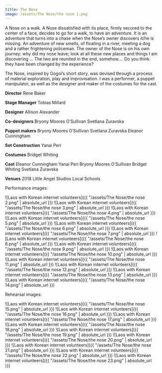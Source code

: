 ```yaml
---
title: The Nose
image: /assets/The Nose/the nose 1.png
---
```


<!-- this is a potential header item: background: "image" -->

A Nose on a walk.
A Nose dissatisfied with its place, firmly secured to the center of a face, decides to go for a walk, to have an adventure. It is an adventure that turns into a chase when the Nose’s owner discovers it/he is missing. An adventure of new smells, of floating in a river, meeting a dog and a rather frightening policeman. The owner of the Nose is on his own journey: why did my nose leave; look at all these new places and things I am discovering …
The two are reunited in the end, somehow…. Do you think they have been changed by the experience?

The Nose, inspired by Gogol’s short story, was devised through a process of material exploration, play and improvisation.
I was a performer, a puppet manipulator, as well as the designer
and maker of the costumes for the cast.

**Director**
Rene Baker

**Stage Manager**
Tobias Millard

**Designer**
Allison Alexander

**Co-designers**
Bryony Moores O’Sullivan
Svetlana Zuravska

**Puppet makers**
Bryony Moores O’Sullivan
Svetlana Zuravska
Eleanor Cunningham

**Set Construction**
Yanai Peri

**Costumes**
Bridget Whiting

**Cast**
Eleanor Cunningham
Yanai Peri
Bryony Moores O’Sullivan
Bridget Whiting
Svetlana Zuravska

**Venues**
2018
Little Angel Studios
Local Schools

Performance images:

![Laos with Korean internet volunteers]({{ "/assets/The Nose/the nose 2.png" | absolute_url }})
![Laos with Korean internet volunteers]({{ "/assets/The Nose/the nose 3.png" | absolute_url }})
![Laos with Korean internet volunteers]({{ "/assets/The Nose/the nose 4.png" | absolute_url }})
![Laos with Korean internet volunteers]({{ "/assets/The Nose/the nose 5.png" | absolute_url }})
![Laos with Korean internet volunteers]({{ "/assets/The Nose/the nose 6.png" | absolute_url }})
![Laos with Korean internet volunteers]({{ "/assets/The Nose/the nose 7.png" | absolute_url }})
![Laos with Korean internet volunteers]({{ "/assets/The Nose/the nose 8.png" | absolute_url }})
![Laos with Korean internet volunteers]({{ "/assets/The Nose/the nose 9.png" | absolute_url }})
![Laos with Korean internet volunteers]({{ "/assets/The Nose/the nose 10.png" | absolute_url }})
![Laos with Korean internet volunteers]({{ "/assets/The Nose/the nose 11.png" | absolute_url }})
![Laos with Korean internet volunteers]({{ "/assets/The Nose/the nose 12.png" | absolute_url }})
![Laos with Korean internet volunteers]({{ "/assets/The Nose/the nose 13.png" | absolute_url }})
![Laos with Korean internet volunteers]({{ "/assets/The Nose/the nose 14.png" | absolute_url }})

Rehearsal images:

![Laos with Korean internet volunteers]({{ "/assets/The Nose/the nose 15.png" | absolute_url }})
![Laos with Korean internet volunteers]({{ "/assets/The Nose/the nose 16.png" | absolute_url }})
![Laos with Korean internet volunteers]({{ "/assets/The Nose/the nose 17.png" | absolute_url }})
![Laos with Korean internet volunteers]({{ "/assets/The Nose/the nose 18.png" | absolute_url }})
![Laos with Korean internet volunteers]({{ "/assets/The Nose/the nose 19.png" | absolute_url }})
![Laos with Korean internet volunteers]({{ "/assets/The Nose/the nose 20.png" | absolute_url }})
![Laos with Korean internet volunteers]({{ "/assets/The Nose/the nose 21.png" | absolute_url }})
![Laos with Korean internet volunteers]({{ "/assets/The Nose/the nose 22.png" | absolute_url }})
![Laos with Korean internet volunteers]({{ "/assets/The Nose/the nose 23.png" | absolute_url }})
